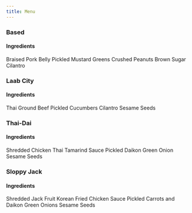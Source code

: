 ```yaml
---
title: Menu
---
```


### Based
#### Ingredients
Braised Pork Belly
Pickled Mustard Greens
Crushed Peanuts
Brown Sugar
Cilantro

### Laab City
#### Ingredients
Thai Ground Beef
Pickled Cucumbers
Cilantro
Sesame Seeds

### Thai-Dai
#### Ingredients
Shredded Chicken
Thai Tamarind Sauce
Pickled Daikon
Green Onion
Sesame Seeds

### Sloppy Jack
#### Ingredients
Shredded Jack Fruit
Korean Fried Chicken Sauce
Pickled Carrots and Daikon
Green Onions
Sesame Seeds
